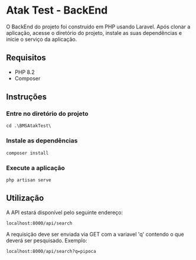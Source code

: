 # Atak Test - BackEnd

O BackEnd do projeto foi construído em PHP usando Laravel. Após clonar a aplicação, acesse o diretório do projeto, instale as suas dependências e inicie o serviço da aplicação.

## Requisitos

 - PHP 8.2
 - Composer

## Instruções

### Entre no diretório do projeto
```
cd .\BMSAtakTest\
```

### Instale as dependências
```
composer install
```

### Execute a aplicação
```
php artisan serve
```

## Utilização

A API estará disponível pelo seguinte endereço:
```
localhost:8000/api/search
```

A requisição deve ser enviada via GET com a variavel 'q' contendo o que deverá ser pesquisado. Exemplo:
```
localhost:8000/api/search?q=pipoca
```
